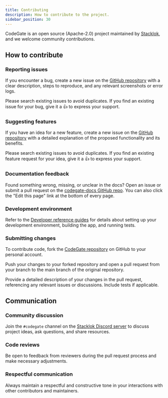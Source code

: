 ```yaml
---
title: Contributing
description: How to contribute to the project.
sidebar_position: 30
---
```


CodeGate is an open source (Apache-2.0) project maintained by
[Stacklok](https://www.stacklok.com), and we welcome community contributions.

## How to contribute

### Reporting issues

If you encounter a bug, create a new issue on the
[GitHub repository](https://github.com/stacklok/codegate) with a clear
description, steps to reproduce, and any relevant screenshots or error logs.

Please search existing issues to avoid duplicates. If you find an existing issue
for your bug, give it a :+1: to express your support.

### Suggesting features

If you have an idea for a new feature, create a new issue on the
[GitHub repository](https://github.com/stacklok/codegate) with a detailed
explanation of the proposed functionality and its benefits.

Please search existing issues to avoid duplicates. If you find an existing
feature request for your idea, give it a :+1: to express your support.

### Documentation feedback

Found something wrong, missing, or unclear in the docs? Open an issue or submit
a pull request on the
[codegate-docs GitHub repo](https://github.com/stacklok/codegate-docs). You can
also click the "Edit this page" link at the bottom of every page.

### Development environment

Refer to the [Developer reference guides](../development/index.md) for details
about setting up your development environment, building the app, and running
tests.

### Submitting changes

To contribute code, fork the
[CodeGate repository](https://github.com/stacklok/codegate) on GitHub to your
personal account.

Push your changes to your forked repository and open a pull request from your
branch to the main branch of the original repository.

Provide a detailed description of your changes in the pull request, referencing
any relevant issues or discussions. Include tests if applicable.

## Communication

### Community discussion

Join the `#codegate` channel on the
[Stacklok Discord server](https://discord.gg/stacklok) to discuss project ideas,
ask questions, and share resources.

### Code reviews

Be open to feedback from reviewers during the pull request process and make
necessary adjustments.

### Respectful communication

Always maintain a respectful and constructive tone in your interactions with
other contributors and maintainers.
